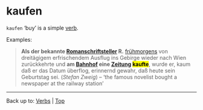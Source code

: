 # kaufen

`kaufen` ‘buy’ is a simple [verb](../../index.md).

Examples:

 > **Als der bekannte [Romanschriftsteller](../../../nouns/r/ro/Romanschriftsteller.md) R.** [frühmorgens](../../../adverbs/f/fr/fruehmorgens.md) von dreitägigem erfrischendem Ausflug ins Gebirge wieder nach Wien zurückkehrte und **am [Bahnhof](../../../nouns/b/ba/Bahnhof.md) eine [Zeitung](../../../nouns/z/ze/Zeitung.md) <mark>kaufte</mark>**, wurde er, kaum daß er das Datum überflog, erinnernd gewahr, daß heute sein Geburtstag sei.  (*Stefan Zweig*) – ‘the famous novelist bought a newspaper at the railway station’

----

Back up to: [Verbs](../../index.md) | [Top](../../../index.md)
